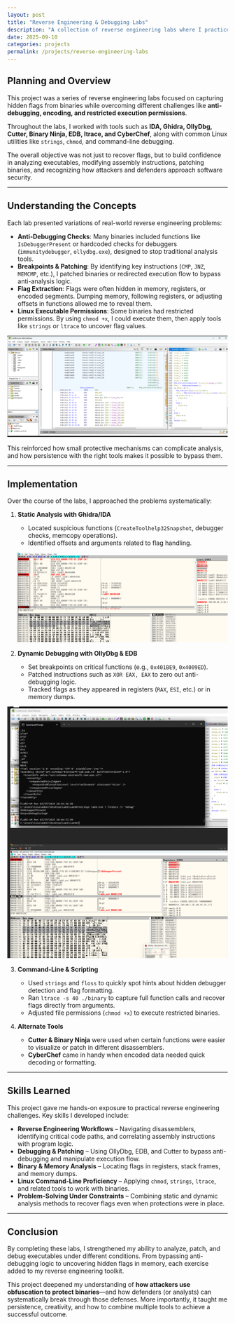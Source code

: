 ```yaml
---
layout: post
title: "Reverse Engineering & Debugging Labs"
description: "A collection of reverse engineering labs where I practiced debugging, bypassing protections, and recovering hidden flags."
date: 2025-09-10
categories: projects
permalink: /projects/reverse-engineering-labs
---
```


## Planning and Overview
This project was a series of reverse engineering labs focused on capturing hidden flags from binaries while overcoming different challenges like **anti-debugging, encoding, and restricted execution permissions**.  

Throughout the labs, I worked with tools such as **IDA, Ghidra, OllyDbg, Cutter, Binary Ninja, EDB, ltrace, and CyberChef**, along with common Linux utilities like `strings`, `chmod`, and command-line debugging.  

The overall objective was not just to recover flags, but to build confidence in analyzing executables, modifying assembly instructions, patching binaries, and recognizing how attackers and defenders approach software security.

---

## Understanding the Concepts
Each lab presented variations of real-world reverse engineering problems:  

- **Anti-Debugging Checks**: Many binaries included functions like `IsDebuggerPresent` or hardcoded checks for debuggers (`immunitydebugger`, `ollydbg.exe`), designed to stop traditional analysis tools.  
- **Breakpoints & Patching**: By identifying key instructions (`CMP`, `JNZ`, `MEMCMP`, etc.), I patched binaries or redirected execution flow to bypass anti-analysis logic.  
- **Flag Extraction**: Flags were often hidden in memory, registers, or encoded segments. Dumping memory, following registers, or adjusting offsets in functions allowed me to reveal them.  
- **Linux Executable Permissions**: Some binaries had restricted permissions. By using `chmod +x`, I could execute them, then apply tools like `strings` or `ltrace` to uncover flag values.  

![RE Screenshot](/assets/images/projects/re1.png) 

This reinforced how small protective mechanisms can complicate analysis, and how persistence with the right tools makes it possible to bypass them.

---

## Implementation
Over the course of the labs, I approached the problems systematically:

1. **Static Analysis with Ghidra/IDA**  
   - Located suspicious functions (`CreateToolhelp32Snapshot`, debugger checks, memcopy operations).  
   - Identified offsets and arguments related to flag handling.  

   ![RE Screenshot](/assets/images/projects/re4.png) 

2. **Dynamic Debugging with OllyDbg & EDB**  
   - Set breakpoints on critical functions (e.g., `0x401BE9`, `0x4009ED`).  
   - Patched instructions such as `XOR EAX, EAX` to zero out anti-debugging logic.  
   - Tracked flags as they appeared in registers (`RAX`, `ESI`, etc.) or in memory dumps.  

![RE Screenshot](/assets/images/projects/re2.png) 

3. **Command-Line & Scripting**  
   - Used `strings` and `floss` to quickly spot hints about hidden debugger detection and flag formatting.  
   - Ran `ltrace -s 40 ./binary` to capture full function calls and recover flags directly from arguments.  
   - Adjusted file permissions (`chmod +x`) to execute restricted binaries.  

4. **Alternate Tools**  
   - **Cutter & Binary Ninja** were used when certain functions were easier to visualize or patch in different disassemblers.  
   - **CyberChef** came in handy when encoded data needed quick decoding or formatting.  

---

## Skills Learned
This project gave me hands-on exposure to practical reverse engineering challenges. Key skills I developed include:  

- **Reverse Engineering Workflows** – Navigating disassemblers, identifying critical code paths, and correlating assembly instructions with program logic.  
- **Debugging & Patching** – Using OllyDbg, EDB, and Cutter to bypass anti-debugging and manipulate execution flow.  
- **Binary & Memory Analysis** – Locating flags in registers, stack frames, and memory dumps.  
- **Linux Command-Line Proficiency** – Applying `chmod`, `strings`, `ltrace`, and related tools to work with binaries.  
- **Problem-Solving Under Constraints** – Combining static and dynamic analysis methods to recover flags even when protections were in place.  

---

## Conclusion
By completing these labs, I strengthened my ability to analyze, patch, and debug executables under different conditions. From bypassing anti-debugging logic to uncovering hidden flags in memory, each exercise added to my reverse engineering toolkit.  

This project deepened my understanding of **how attackers use obfuscation to protect binaries**—and how defenders (or analysts) can systematically break through those defenses. More importantly, it taught me persistence, creativity, and how to combine multiple tools to achieve a successful outcome.
